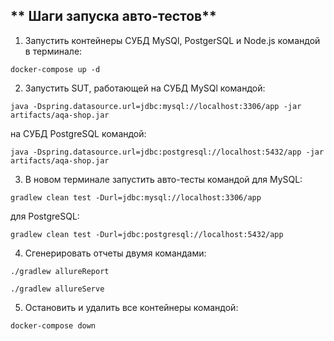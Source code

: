 ## ** Шаги запуска авто-тестов**

1. Запустить контейнеры СУБД MySQl, PostgerSQL и Node.js командой в терминале:

```
docker-compose up -d
```

2. Запустить SUT, работающей на СУБД MySQl командой:

```
java -Dspring.datasource.url=jdbc:mysql://localhost:3306/app -jar artifacts/aqa-shop.jar
```

на СУБД PostgreSQL командой:

```
java -Dspring.datasource.url=jdbc:postgresql://localhost:5432/app -jar artifacts/aqa-shop.jar
```

3. В новом терминале запустить авто-тесты командой для MySQL:

```
gradlew clean test -Durl=jdbc:mysql://localhost:3306/app
```

для PostgreSQL:

```
gradlew clean test -Durl=jdbc:postgresql://localhost:5432/app
```

4. Сгенерировать отчеты двумя командами:

```
./gradlew allureReport
```

```
./gradlew allureServe
```

5. Остановить и удалить все контейнеры командой:

```
docker-compose down 
```

